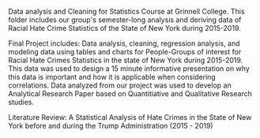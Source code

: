 Data analysis and Cleaning for Statistics Course at Grinnell College. This folder includes our group's semester-long analysis and deriving data of Racial Hate Crime Statistics of 
the State of New York during 2015-2019. 

Final Project includes: Data analysis, cleaning, regression analysis, and modeling data using tables and charts for People-Groups of interest for Racial Hate Crimes Statistics in the state of New York during 2015-2019. This data was used to design a 15 minute informative presentation on why this data is important and how it is applicable when considering correlations. Data analyzed from our project was used to develop an Analytical Research Paper based on Quantitiative and Qualitative Research studies. 

Literature Review: A Statistical Analysis of Hate Crimes in the State of New York before and during the Trump Administration (2015 - 2019)
